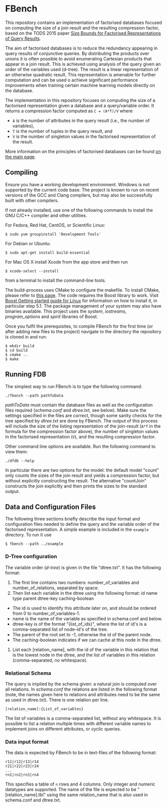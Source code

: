 # FBench

This repository contains an implementation of factorised databases focused on computing the size of a join result and the resulting compression factor, based on the TODS 2015 paper [Size Bounds for Factorised Representations of Query Results](http://www.cs.ox.ac.uk/dan.olteanu/papers/oz-tods15.pdf).

The aim of factorised databases is to reduce the redundancy appearing in query results of conjunctive queries. By distributing the products over unions it is often possible to avoid enumerating Cartesian products that appear in a join result. This is achieved using analysis of the query given an order of the variables used (d-tree). The result is a linear representation of an otherwise quadratic result. This representation is amenable for further computation and can be used o achieve significant performance improvements when training certain machine learning models directly on the database.

The implementation in this repository focuses on computing the size of a factorised representation given a database and a query/variable order. It returns a compression factor computed as  `C = (A*T)/V` where

* `A` is the number of attributes in the query result (i.e., the number of variables),
* `T` is the number of tuples in the query result, and
* `V` is the number of singleton values in the factorised representation of the result.

More information on the principles of factorised databases can be found [on the main page](https://fdbresearch.github.io/principles.html).

## Compiling

Ensure you have a working development environment. Windows is not supported by the current code base. The project is known to run on recent versions of the GCC and Clang compilers, but may also be successfully built with other compilers. 

If not already installed, use one of the following commands to install the GNU C/C++ compiler and other utilities.

For Fedora, Red Hat, CentOS, or Scientific Linux:
```
$ sudo yum groupinstall 'Development Tools'
```

For Debian or Ubuntu:
```
$ sudo apt-get install build-essential
```

For Mac OS X install Xcode from the app store and then run
```
$ xcode-select --install
```
from a terminal to install the command-line tools.

The build-process uses CMake to configure the makefile. To install CMake, please refer to [this page](https://cmake.org/install/). The code requires the Boost library to work. Visit [Boost Getting started guide for Linux](http://www.boost.org/doc/libs/1_61_0/more/getting_started/unix-variants.html) for information on how to install it, in particular step 5.1. The package management of your system may also have binaries available. This project uses the *system*, *iostreams*, *program_options* and *spirit* libraries of Boost.

Once you fulfil the prerequisites, to compile FBench for the first time (or after adding new files to the project) navigate to the directory the repository is cloned in and run:
```
$ mkdir build
$ cd build
$ cmake ..
$ make
```

## Running FDB

The simplest way to run FBench is to type the following command:
```
./fbench --path pathToData
```

*pathToData* must contain the database files as well as the configuration files required (*schema.conf* and *dtree.txt*, see below). Make sure the settings specified in the files are correct, though some sanity checks for the tree specified by *dtree.txt* are done by FBench. The output of this process will include the size of the listing representation of the join-result (`A*T` in the formula for the compression factor above), the number of singleton values in the factorised representation (`V`), and the resulting compression factor.

Other command line options are available. Run the following command to view them:
```
./dfdb --help
```

In particular there are two options for the model: the default model "count" only counts the sizes of the join result and yields a compression factor, but without explicitly constructing the result. The alternative "countJoin" constructs the join explicitly and then prints the sizes to the standard output.

## Data and Configuration Files

The following three sections briefly describe the input format and configuration files needed to define the query and the variable order of the factorised representation. A simple example is included in the `example` directory. To run it use
```
$ fbench --path ../example
```

### D-Tree configuration

The variable order (*d-tree*) is given in the file "dtree.txt". It has the following format:

1. The first line contains two numbers: number_of_variables and number_of_relations, separated by space.
1. Then list each variable in the dtree using the following format:
  id name type parent dtree-key caching-boolean
  * The id is used to identify this attribute later on, and should be ordered from 0 to number_of_variables-1.
  * name is the name of the variable as specified in schema.conf and below.
  * dtree-key is of the format "{list_of_ids}", where the list of id's is a comma-separated list of node-id's of the tree.
  * The parent of the root set to -1, otherwise the id of the parent node.
  * The caching-boolean indicates if we can cache at this node in the dtree.
1. List each [relation_name], with the id of the variable in this relation that is the lowest node in the dtree, and
  the list of variables in this relation (comma-separated, no whitespace).

### Relational Schema

The query is implied by the schema given: a natural join is computed over all relations. In *schema.conf* the relations are listed in the following format (note, the names given here to relations and attributes need to be the same as used in dtree.txt). There is one relation per line.
```
[relation_name]:{List_of_variables}
```

The list of variables is a comma-separated list, without any whitespace. It is possible to list a relation multiple times with different variable names to implement joins on different attributes, or cyclic queries.

### Data input format

The data is expected by FBench to be in text-files of the following format:
```
r11|r12|r13|r14
r21|r22|r23|r24
...
rn1|rn2|rn3|rn4
```

This specifies a table of `n` rows and 4 columns. Only integer and numeric datatypes are supported. The name of the file is expected to be "[relation_name].tbl" using the same relation_name that is also used in schema.conf and dtree.txt.
